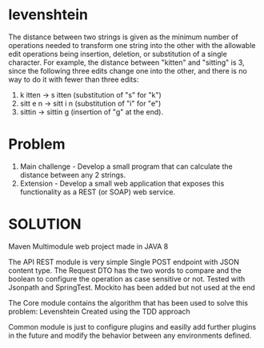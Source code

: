 # levenshtein
The distance between two strings is given as the minimum number of operations needed to
transform one string into the other with the allowable edit operations being insertion, deletion,
or substitution of a single character.
For example, the distance between "kitten" and "sitting" is 3, since the following three edits
change one into the other, and there is no way to do it with fewer than three edits:
1. k itten → s itten (substitution of "s" for "k")
2. sitt e n → sitt i n (substitution of "i" for "e")
3. sittin → sittin g (insertion of "g" at the end).

# Problem
1. Main challenge - Develop a small program that can calculate the distance between
any 2 strings.
2. Extension - Develop a small web application that exposes this functionality as a
REST (or SOAP) web service.

# SOLUTION
Maven Multimodule web project made in JAVA 8 

The API REST module is very simple
Single POST endpoint with JSON content type. The Request DTO has the two words to compare and the boolean to configure the operation as case sensitive or not.
Tested with Jsonpath and SpringTest. Mockito has been added but not used at the end

The Core module contains the algorithm that has been used to solve this problem: Levenshtein
Created using the TDD approach

Common module is just to configure plugins and easilly add further plugins in the future and modify the behavior between any environments defined.
